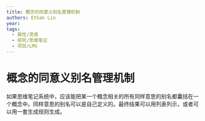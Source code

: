 ```yaml
---
title: 概念的同意义别名管理机制
authors: Ethan Lin
year:
tags:
  - 属性/灵感 
  - 研究/思维笔记 
  - 项目/LMS 
---
```



# 概念的同意义别名管理机制





如果思维笔记系统中，应该能把某一个概念相关的所有同样意思的别名都囊括在一个概念中。同样意思的别名可以是自己定义的。最终结果可以用列表列示，或者可以用一套生成规则生成。